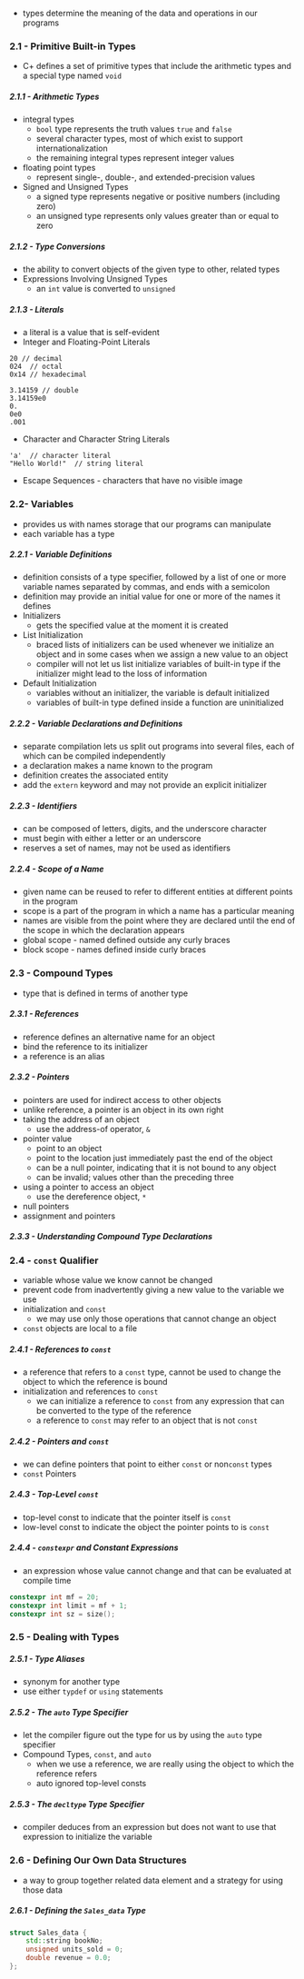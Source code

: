 - types determine the meaning of the data and operations in our programs
### 2.1 - Primitive Built-in Types
- C+ defines a set of primitive types that include the arithmetic types and a special type named `void`
##### 2.1.1 - Arithmetic Types
- integral types
	- `bool` type represents the truth values `true` and `false`
	- several character types, most of which exist to support internationalization
	- the remaining integral types represent integer values
- floating point types
	- represent single-, double-, and extended-precision values
- Signed and Unsigned Types
	- a signed type represents negative or positive numbers (including zero)
	- an unsigned type represents only values greater than or equal to zero
##### 2.1.2 - Type Conversions
- the ability to convert objects of the given type to other, related types
- Expressions Involving Unsigned Types
	- an `int` value is converted to `unsigned`
##### 2.1.3 - Literals
- a literal is a value that is self-evident
- Integer and Floating-Point Literals
```
20 // decimal
024  // octal
0x14 // hexadecimal

3.14159 // double
3.14159e0
0.
0e0
.001
```
- Character and Character String Literals
```
'a'  // character literal
"Hello World!"  // string literal
```
- Escape Sequences - characters that have no visible image
### 2.2- Variables
- provides us with names storage that our programs can manipulate
- each variable has a type
##### 2.2.1 - Variable Definitions
- definition consists of a type specifier, followed by a list of one or more variable names separated by commas, and ends with a semicolon
- definition may provide an initial value for one or more of the names it defines
- Initializers
	- gets the specified value at the moment it is created
- List Initialization
	- braced lists of initializers can be used whenever we initialize an object and in some cases when we assign a new value to an object
	- compiler will not let us list initialize variables of built-in type if the initializer might lead to the loss of information
- Default Initialization
	- variables without an initializer, the variable is default initialized
	- variables of built-in type defined inside a function are uninitialized
##### 2.2.2 - Variable Declarations and Definitions
- separate compilation lets us split out programs into several files, each of which can be compiled independently
- a declaration makes a name known to the program
- definition creates the associated entity
- add the `extern` keyword and may not provide an explicit initializer
##### 2.2.3 - Identifiers
- can be composed of letters, digits, and the underscore character
- must begin with either a letter or an underscore
- reserves a set of names, may not be used as identifiers
##### 2.2.4 - Scope of a Name
- given name can be reused to refer to different entities at different points in the program
- scope is a part of the program in which a name has a particular meaning
- names are visible from the point where they are declared until the end of the scope in which the declaration appears
- global scope - named defined outside any curly braces
- block scope - names defined inside curly braces
### 2.3 -  Compound Types
- type that is defined in terms of another type
##### 2.3.1 - References
- reference defines an alternative name for an object
- bind the reference to its initializer
- a reference is an alias
##### 2.3.2 - Pointers
- pointers are used for indirect access to other objects
- unlike reference, a pointer is an object in its own right
- taking the address of an object
	- use the address-of operator, `&`
- pointer value
	- point to an object
	- point to the location just immediately past the end of the object
	- can be a null pointer, indicating that it is not bound to any object
	- can be invalid; values other than the preceding three
- using a pointer to access an object
	- use the dereference object, `*`
- null pointers
- assignment and pointers
##### 2.3.3 - Understanding Compound Type Declarations
### 2.4 - `const` Qualifier
- variable whose value we know cannot be changed
- prevent code from inadvertently giving a new value to the variable we use
- initialization and `const`
	- we may use only those operations that cannot change an object
- `const` objects are local to a file
##### 2.4.1 - References to `const`
- a reference that refers to a `const` type, cannot be used to change the object to which the reference is bound
- initialization and references to `const`
	- we can initialize a reference to `const` from any expression that can be converted to the type of the reference
	- a reference to `const` may refer to an object that is not `const`
##### 2.4.2 - Pointers and `const`
- we can define pointers that point to either `const` or non`const` types
- `const` Pointers
##### 2.4.3 - Top-Level `const`
- top-level const to indicate that the pointer itself is `const`
- low-level const to indicate the object the pointer points to is `const`
##### 2.4.4 - `constexpr` and Constant Expressions
- an expression whose value cannot change and that can be evaluated at compile time
```cpp
constexpr int mf = 20;
constexpr int limit = mf + 1;
constexpr int sz = size();
```
### 2.5 - Dealing with Types
##### 2.5.1 - Type Aliases
- synonym for another type
- use either `typdef` or `using` statements
##### 2.5.2 - The `auto` Type Specifier
- let the compiler figure out the type for us by using the `auto` type specifier
- Compound Types, `const`, and `auto`
	- when we use a reference, we are really using the object to which the reference refers
	- auto ignored top-level consts
##### 2.5.3 - The `decltype` Type Specifier
- compiler deduces from an expression but does not want to use that expression to initialize the variable
### 2.6 - Defining Our Own Data Structures
- a way to group together related data element and a strategy for using those data
##### 2.6.1 - Defining the `Sales_data` Type
```cpp
struct Sales_data {
	std::string bookNo;
	unsigned units_sold = 0;
	double revenue = 0.0;
};
```
